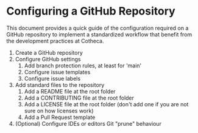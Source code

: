# Configuring a GitHub Repository
This document provides a quick guide of the configuration required on a GitHub repository to implement a standardized workflow that benefit from the development practices at Cotheca.

1. Create a GitHub repository
2. Configure GitHub settings
	1. Add branch protection rules, at least for 'main'
	2. Configure issue templates
	3. Configure issue labels
3. Add standard files to the repository
	1. Add a README file at the root folder
	2. Add a CONTRIBUTING file at the root folder
	3. Add a LICENSE file at the root folder (don't add one if you are not sure on how licenses work)
	4. Add a Pull Request template
4. (Optional) Configure IDEs or editors Git "prune" behaviour